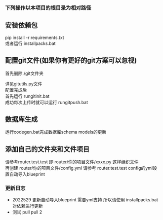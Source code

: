 ### 下列操作以本项目的根目录为相对路径
## 安装依赖包
pip install -r requirements.txt  
或者运行 installpacks.bat
## 配置git文件(如果你有更好的git方案可以忽视)
首先删除./git文件夹


详见gitutils.py文件  
配置完成后   
首先运行 rungitinit.bat  
成功每次上传时就可以运行 rungitpush.bat  
## 数据库生成
运行codegen.bat完成数据库schema models的更新
## 添加自己的文件夹和文件项目
请参考router.test.test
即 router/你的项目文件/xxxx.py 这样组织文件  
再创建 router/你的项目文件/config.yml 请参考 router.test.test config的yml设置自动导入blueprint  
### 更新日志
- 2022529 更新自动导入blueprint 需要yml支持 所以请使用 installpacks.bat 对依赖进行更新
- 测试 pull pull 2